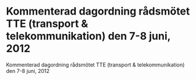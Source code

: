 # Kommenterad dagordning rådsmötet TTE (transport & telekommunikation) den 7-8 juni, 2012

Kommenterad dagordning rådsmötet TTE (transport & telekommunikation) den 7-8 juni, 2012
